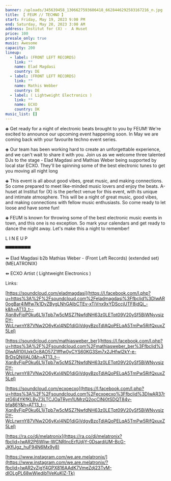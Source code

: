 ```yaml
---
banner: /uploads/345639458_1306627593606418_6628446292583167216_n.jpg
title: 【 FEUM // TECHNO 】
start: Friday, May 19, 2023 9:00 PM
end: Saturday, May 20, 2023 3:00 AM
address: Institut for (X) -  A Huset
price: 100
presale_only: true
music: Awesome
capacity: 200
lineup:
  - label: (FRONT LEFT RECORDS)
    link: ""
    name: Elad Magdasi
    country: DE
  - label: (FRONT LEFT RECORDS)
    link: ""
    name: Mathis Webber
    country: DE
  - label: ( Lightweight Electronics )
    link: ""
    name: ECXO
    country: DK
music_list: []
---
```

◈ Get ready for a night of electronic beats brought to you by FEUM! We're excited to announce our upcoming event happening soon. In May we are coming back with your favourite techno event series.

◈ Our team has been working hard to create an unforgettable experience, and we can't wait to share it with you. Join us as we welcome three talented DJs to the stage - Elad Magdasi and Mathias Weber being supported by local star ECXO. They'll be spinning some of the best electronic tunes to get you moving all night long

◈ This event is all about good vibes, great music, and making connections. So come prepared to meet like-minded music lovers and enjoy the beats. A-huset at Institut for (X) is the perfect venue for this event, with its unique and intimate atmosphere. This will be a night of great music, good vibes, and making connections with fellow music enthusiasts. So come ready to let loose and have some fun! 

◈ FEUM is known for throwing some of the best electronic music events in town, and this one is no exception. So mark your calendars and get ready to dance the night away. Let's make this a night to remember! 

L I N E U P

 ▀▀▀▀▀▀▀▀ 

⇻ Elad Magdasi b2b Mathias Weber - (Front Left Records) (extended set) (MELATRONIX)

⇻ ECXO Artist ( Lightweight Electronics )

Links: 

[https://soundcloud.com/eladmagdasi](https://l.facebook.com/l.php?u=https%3A%2F%2Fsoundcloud.com%2Feladmagdasi%3Ffbclid%3DIwAR0ogBar4IMfw7k1DyZBygLNhGAIbCTEv-xTiVnx9xYDSccjUTF8jdQi_-k&h=AT13_t--Xqn8vFjpP0ku6L1jiTpb7w5cMSZ7NwfdNH63z0LETpt09V20ySf5BiWNyvsizDY-WcLrwrnY87VNw2O6yKxl4ND1diGiVdgyBzoTdlAQoPELqA5TmPw5RifQxuxZ5Lel) 

[https://soundcloud.com/mathiasweber_ber](https://l.facebook.com/l.php?u=https%3A%2F%2Fsoundcloud.com%2Fmathiasweber_ber%3Ffbclid%3DIwAR10lUxkOc8AO57Z1fffw0yCYS60KG3Sm7x2JHfwI2kY-e-BrDsQNiIlAL0&h=AT13_t--Xqn8vFjpP0ku6L1jiTpb7w5cMSZ7NwfdNH63z0LETpt09V20ySf5BiWNyvsizDY-WcLrwrnY87VNw2O6yKxl4ND1diGiVdgyBzoTdlAQoPELqA5TmPw5RifQxuxZ5Lel) 

[https://soundcloud.com/ecxoecxo](https://l.facebook.com/l.php?u=https%3A%2F%2Fsoundcloud.com%2Fecxoecxo%3Ffbclid%3DIwAR37rztG6I4YKfKLByZ3LTCJOaTRym1UMrzQ2ocClNi0tSDQT84v-bfa86Y&h=AT13_t--Xqn8vFjpP0ku6L1jiTpb7w5cMSZ7NwfdNH63z0LETpt09V20ySf5BiWNyvsizDY-WcLrwrnY87VNw2O6yKxl4ND1diGiVdgyBzoTdlAQoPELqA5TmPw5RifQxuxZ5Lel)

[https://ra.co/dj/melatronix](https://ra.co/dj/melatronix?fbclid=IwAR2P6Wljw-WCNRIncErfUdjY-0DsardiUM-BcG-JKfIJgz_huF94N6Mx9y8)

[https://www.instagram.com/we.are.melatronix/](https://www.instagram.com/we.are.melatronix/?fbclid=IwAR2vZjgY4GPX816AAdK7VmeZdj23TvM-dlOLgPL68wWjedib1VeKuKlZ-Tk)

<!--EndFragment-->